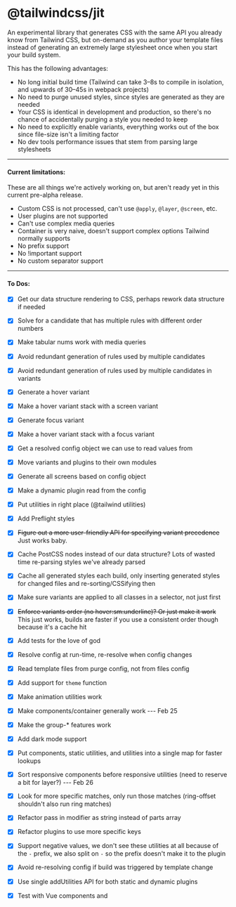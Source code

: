 # @tailwindcss/jit

An experimental library that generates CSS with the same API you already know from Tailwind CSS, but on-demand as you author your template files instead of generating an extremely large stylesheet once when you start your build system.

This has the following advantages:

- No long initial build time (Tailwind can take 3–8s to compile in isolation, and upwards of 30–45s in webpack projects)
- No need to purge unused styles, since styles are generated as they are needed
- Your CSS is identical in development and production, so there's no chance of accidentally purging a style you needed to keep
- No need to explicitly enable variants, everything works out of the box since file-size isn't a limiting factor
- No dev tools performance issues that stem from parsing large stylesheets

---

#### Current limitations:

These are all things we're actively working on, but aren't ready yet in this current pre-alpha release.

- Custom CSS is not processed, can't use `@apply`, `@layer`, `@screen`, etc.
- User plugins are not supported
- Can't use complex media queries
- Container is very naive, doesn't support complex options Tailwind normally supports
- No prefix support
- No !important support
- No custom separator support

---

#### **To Dos:**

- [x] Get our data structure rendering to CSS, perhaps rework data structure if needed
- [x] Solve for a candidate that has multiple rules with different order numbers
- [x] Make tabular nums work with media queries
- [x] Avoid redundant generation of rules used by multiple candidates
- [x] Avoid redundant generation of rules used by multiple candidates in variants
- [x] Generate a hover variant
- [x] Make a hover variant stack with a screen variant
- [x] Generate focus variant
- [x] Make a hover variant stack with a focus variant
- [x] Get a resolved config object we can use to read values from
- [x] Move variants and plugins to their own modules
- [x] Generate all screens based on config object
- [x] Make a dynamic plugin read from the config
- [x] Put utilities in right place (@tailwind utilities)
- [x] Add Preflight styles
- [x] ~~Figure out a more user-friendly API for specifying variant precedence~~ Just works baby.
- [x] Cache PostCSS nodes instead of our data structure? Lots of wasted time re-parsing styles we've already parsed
- [x] Cache all generated styles each build, only inserting generated styles for changed files and re-sorting/CSSifying then
- [x] Make sure variants are applied to all classes in a selector, not just first
- [x] ~~Enforce variants order (no hover:sm:underline)? Or just make it work~~ This just works, builds are faster if you use a consistent order though because it's a cache hit
- [x] Add tests for the love of god
- [x] Resolve config at run-time, re-resolve when config changes
- [x] Read template files from purge config, not from files config
- [x] Add support for `theme` function
- [x] Make animation utilities work
- [x] Make components/container generally work
--- Feb 25
- [x] Make the group-* features work
- [x] Add dark mode support
- [x] Put components, static utilities, and utilities into a single map for faster lookups
- [x] Sort responsive components before responsive utilities (need to reserve a bit for layer?)
--- Feb 26
- [x] Look for more specific matches, only run those matches (ring-offset shouldn't also run ring matches)
- [x] Refactor pass in modifier as string instead of parts array
- [x] Refactor plugins to use more specific keys
- [x] Support negative values, we don't see these utilities at all because of the `-` prefix, we also split on `-` so the prefix doesn't make it to the plugin
- [x] Avoid re-resolving config if build was triggered by template change
- [x] Use single addUtilities API for both static and dynamic plugins
- [x] Test with Vue components and <style> blocks (tons of watchers?)
- [x] Figure out how to support multiple PostCSS builds (this is extremely common, every Vue style block, every CSS module, etc. Need to be careful about global state)
- [x] Support multiple config formats but probably less than before
- [x] Figure out how to close Chokidar watchers whenever we generate a new context, I think we are leaking them
- [x] Flatten color palette once for performance
--- Feb 27
- [x] Simplify all of the concurrency code, model it more correctly
- [x] Avoid memory leak in contentMatchCache (every time a file is saved with different content this cache grows)
- [x] Figure out when to clear caches
- [x] Test with Laravel mix


- [ ] Add support for plugin API
- [ ] Make existing official plugins work
- [ ] Rebuild when config dependencies change
- [ ] Support container configuration options
- [ ] Support complex screens configuration
- [ ] Make prefixes work
- [ ] Make important work
- [ ] Make separator work
- [ ] Make @apply work
- [ ] Add support for custom CSS that supports variants (anything in @layer?)

- [ ] Support square brackets for arbitrary values
- [ ] Support purge safelist (just add entries to candidate list, regexes will be harder though)
- [ ] Incorporate 'transformThemeValue' properly (mostly important for `theme` function which already works, but also need it to support array syntax for things like box shadow in someone's config)
- [ ] Support "dynamic" components

- [ ] Refactor plugins to an abstraction that handles negative values, transformThemeValue, etc.
- [ ] Factor the code in a responsible way
- [ ] Put plugins in deliberate order

===

- [ ] Include vendor prefixes for modern browsers by default so autoprefixer is only needed in production?
- [ ] Cache Preflight styles? They only change when the config changes (default font family, border color, etc.)
- [ ] Collapse media queries
- [ ] Cache entire PostCSS tree and re-use if no candidate cache misses
- [ ] Move code to a feature flag in Tailwind, hopefully without introducing additional performance costs